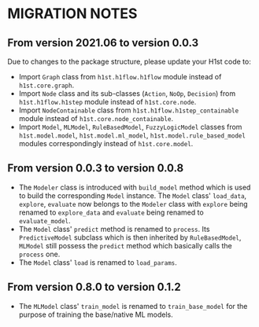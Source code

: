 # MIGRATION NOTES
## From version 2021.06 to version 0.0.3
Due to changes to the package structure, please update your H1st code to:
- Import `Graph` class from `h1st.h1flow.h1flow` module instead of `h1st.core.graph`.
- Import `Node` class and its sub-classes (`Action`, `NoOp`, `Decision`) from `h1st.h1flow.h1step` module instead of `h1st.core.node`.
- Import `NodeContainable` class from `h1st.h1flow.h1step_containable` module instead of `h1st.core.node_containable`.
- Import `Model`, `MLModel`, `RuleBasedModel`, `FuzzyLogicModel` classes from `h1st.model.model`, `h1st.model.ml_model`, `h1st.model.rule_based_model` modules correspondingly instead of `h1st.core.model`.
## From version 0.0.3 to version 0.0.8
- The `Modeler` class is introduced with `build_model` method which is used to build the corresponding `Model` instance. The `Model` class' `load_data`, `explore`, `evaluate` now belongs to the `Modeler` class with `explore` being renamed to `explore_data` and `evaluate` being renamed to `evaluate_model`.
- The `Model` class' `predict` method is renamed to `process`. Its `PredictiveModel` subclass which is then inherited by `RuleBasedModel`, `MLModel` still possess the `predict` method which basically calls the `process` one.
- The `Model` class' `load` is renamed to `load_params`.
## From version 0.8.0 to version 0.1.2
- The `MLModel` class' `train_model` is renamed to `train_base_model` for the purpose of training the base/native ML models.

